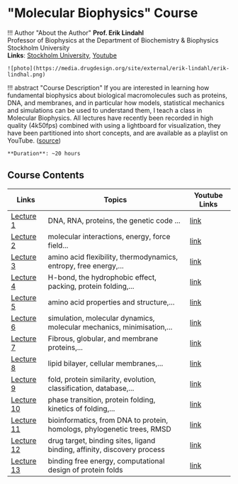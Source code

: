 # "Molecular Biophysics" Course

!!! Author "About the Author"
    **Prof. Erik Lindahl**      
    Professor of Biophysics at the Department of Biochemistry & Biophysics   
    Stockholm University   
    **Links**: [Stockholm University](https://www.su.se/english/profiles/erlin-1.189634?open-collapse-boxes=body-teaching), [Youtube](https://www.youtube.com/@eriklindahl)  
       
    ![photo](https://media.drugdesign.org/site/external/erik-lindahl/erik-lindhal.png)  

!!! abstract "Course Description"
    If you are interested in learning how fundamental biophysics about biological macromolecules such as proteins, DNA, and membranes, and in particular how models, statistical mechanics and simulations can be used to understand them, I teach a class in Molecular Biophysics. All lectures have recently been recorded in high quality (4k50fps) combined with using a lightboard for visualization, they have been partitioned into short concepts, and are available as a playlist on YouTube. ([source](https://www.su.se/english/profiles/erlin-1.189634?open-collapse-boxes=body-teaching))

    **Duration**: ~20 hours

## Course Contents

| Links                        | Topics                                                                  |  Youtube Links                                                                                         |
| ---------------------------- | ----------------------------------------------------------------------- | -------------------------------------------------------------------------------------------------------| 
| [Lecture 1](lecture-1.md)    | DNA, RNA, proteins, the genetic code ...                                |  [link](https://www.youtube.com/watch?v=TDzzvKoDOuQ&list=PLuIpgNT2hMwSeNrfxDhlayClx2PWeQxuJ&index=1)   |     
| [Lecture 2](lecture-2.md)    | molecular interactions, energy, force field...                           |  [link](https://www.youtube.com/watch?v=4uloreO4qHA&list=PLuIpgNT2hMwRksGSGTywsItac-SPNJ_qm&index=1)   |
| [Lecture 3](lecture-3.md)    | amino acid flexibility, thermodynamics, entropy, free energy,...        |  [link](https://www.youtube.com/watch?v=wpLZm3qS1PE&list=PLuIpgNT2hMwTyjpKVevMHUofykrXFtNVW&index=1)   |
| [Lecture 4](lecture-4.md)    | H-bond, the hydrophobic effect, packing, protein folding,...            |  [link](https://www.youtube.com/watch?v=-aRskm-kFhI&list=PLuIpgNT2hMwQfVZfmaQYe1TXFq98eFkkI&index=1)   |
| [Lecture 5](lecture-5.md)    | amino acid properties and structure,...                                 |  [link](https://www.youtube.com/watch?v=GJ8Cw4rlvF4&list=PLuIpgNT2hMwS1XoTpBMEB8GdY3aZ0jayq&index=1)   |
| [Lecture 6](lecture-6.md)    | simulation, molecular dynamics, molecular mechanics, minimisation,...   |  [link](https://www.youtube.com/watch?v=O3YgILmo5V8&list=PLuIpgNT2hMwRIh1uLG0sscskVLUMfJvIm&index=1)   |
| [Lecture 7](lecture-7.md)    | Fibrous, globular, and membrane proteins,...                            |  [link](https://www.youtube.com/watch?v=tDW935LuM3o&list=PLuIpgNT2hMwRmVSDBGDHL8Oye0zDZr-zU&index=1)   | 
| [Lecture 8](lecture-8.md)    | lipid bilayer, cellular membranes,...                                   |  [link](https://www.youtube.com/watch?v=Xb_mxQ-5eTk&list=PLuIpgNT2hMwRHe4Sf3J607xzhgAMmLA9G&index=1)   |
| [Lecture 9](lecture-9.md)    | fold, protein similarity, evolution, classification, database,...       |  [link](https://www.youtube.com/watch?v=nJVkwdNm_HY&list=PLuIpgNT2hMwQ_QK3XnGLOWB4fIinRjcBM&index=1)   | 
| [Lecture 10](lecture-10.md)  | phase transition, protein folding, kinetics of folding,...              |  [link](https://www.youtube.com/watch?v=yyXK58a3sCY&list=PLuIpgNT2hMwR8qu9qDhHxsw1X92_o5nHi&index=1)   |
| [Lecture 11](lecture-11.md)  | bioinformatics, from DNA to protein, homologs, phylogenetic trees, RMSD |  [link](https://www.youtube.com/watch?v=6C04LARCopo&list=PLuIpgNT2hMwRu9vrcFswzxKuPdnFtz2Xf&index=1)   |
| [Lecture 12](lecture-12.md)  | drug target, binding sites, ligand binding, affinity, discovery process |  [link](https://www.youtube.com/watch?v=h7Y9DYwvDcQ&list=PLuIpgNT2hMwTFQRSc--blleG3Hws57Azc&index=1)   |
| [Lecture 13](lecture-13.md)  | binding free energy, computational design of protein folds              |  [link](https://www.youtube.com/watch?v=rgN9noKQoVg&list=PLuIpgNT2hMwSjDCLGgU4llyf4t0fbiM_G&index=1)   |